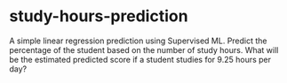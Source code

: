 # study-hours-prediction

A simple linear regression prediction using Supervised ML.
Predict the percentage of the student based on the number of study hours.
What will be the estimated predicted score if a student studies for 9.25 hours per day?
